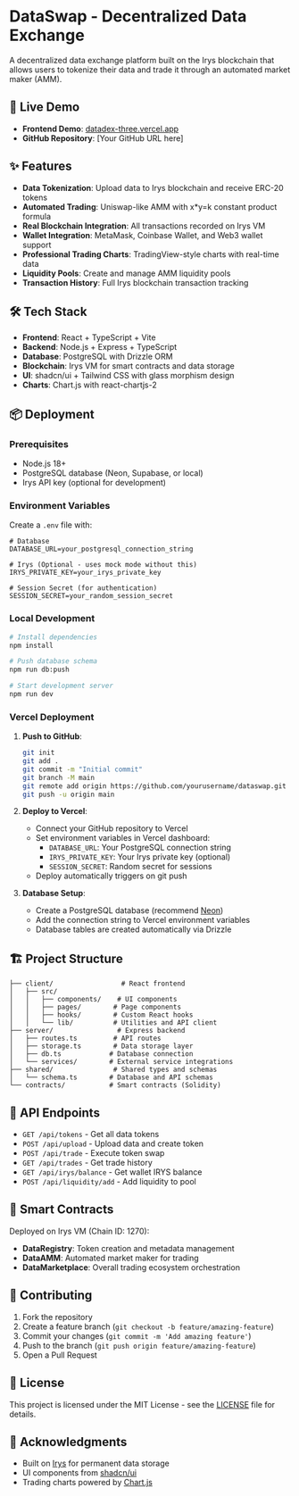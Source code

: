 # DataSwap - Decentralized Data Exchange

A decentralized data exchange platform built on the Irys blockchain that allows users to tokenize their data and trade it through an automated market maker (AMM).

## 🚀 Live Demo

- **Frontend Demo**: [datadex-three.vercel.app](https://datadex-three.vercel.app/)
- **GitHub Repository**: [Your GitHub URL here]

## ✨ Features

- **Data Tokenization**: Upload data to Irys blockchain and receive ERC-20 tokens
- **Automated Trading**: Uniswap-like AMM with x*y=k constant product formula
- **Real Blockchain Integration**: All transactions recorded on Irys VM
- **Wallet Integration**: MetaMask, Coinbase Wallet, and Web3 wallet support
- **Professional Trading Charts**: TradingView-style charts with real-time data
- **Liquidity Pools**: Create and manage AMM liquidity pools
- **Transaction History**: Full Irys blockchain transaction tracking

## 🛠 Tech Stack

- **Frontend**: React + TypeScript + Vite
- **Backend**: Node.js + Express + TypeScript
- **Database**: PostgreSQL with Drizzle ORM
- **Blockchain**: Irys VM for smart contracts and data storage
- **UI**: shadcn/ui + Tailwind CSS with glass morphism design
- **Charts**: Chart.js with react-chartjs-2

## 📦 Deployment

### Prerequisites

- Node.js 18+ 
- PostgreSQL database (Neon, Supabase, or local)
- Irys API key (optional for development)

### Environment Variables

Create a `.env` file with:

```env
# Database
DATABASE_URL=your_postgresql_connection_string

# Irys (Optional - uses mock mode without this)
IRYS_PRIVATE_KEY=your_irys_private_key

# Session Secret (for authentication)
SESSION_SECRET=your_random_session_secret
```

### Local Development

```bash
# Install dependencies
npm install

# Push database schema
npm run db:push

# Start development server
npm run dev
```

### Vercel Deployment

1. **Push to GitHub**:
   ```bash
   git init
   git add .
   git commit -m "Initial commit"
   git branch -M main
   git remote add origin https://github.com/yourusername/dataswap.git
   git push -u origin main
   ```

2. **Deploy to Vercel**:
   - Connect your GitHub repository to Vercel
   - Set environment variables in Vercel dashboard:
     - `DATABASE_URL`: Your PostgreSQL connection string
     - `IRYS_PRIVATE_KEY`: Your Irys private key (optional)
     - `SESSION_SECRET`: Random secret for sessions
   - Deploy automatically triggers on git push

3. **Database Setup**:
   - Create a PostgreSQL database (recommend [Neon](https://neon.tech))
   - Add the connection string to Vercel environment variables
   - Database tables are created automatically via Drizzle

## 🏗 Project Structure

```
├── client/                 # React frontend
│   ├── src/
│   │   ├── components/    # UI components
│   │   ├── pages/        # Page components
│   │   ├── hooks/        # Custom React hooks
│   │   └── lib/          # Utilities and API client
├── server/                # Express backend
│   ├── routes.ts         # API routes
│   ├── storage.ts        # Data storage layer
│   ├── db.ts            # Database connection
│   └── services/        # External service integrations
├── shared/               # Shared types and schemas
│   └── schema.ts        # Database and API schemas
└── contracts/           # Smart contracts (Solidity)
```

## 🔧 API Endpoints

- `GET /api/tokens` - Get all data tokens
- `POST /api/upload` - Upload data and create token
- `POST /api/trade` - Execute token swap
- `GET /api/trades` - Get trade history
- `GET /api/irys/balance` - Get wallet IRYS balance
- `POST /api/liquidity/add` - Add liquidity to pool

## 🎯 Smart Contracts

Deployed on Irys VM (Chain ID: 1270):
- **DataRegistry**: Token creation and metadata management
- **DataAMM**: Automated market maker for trading
- **DataMarketplace**: Overall trading ecosystem orchestration

## 🤝 Contributing

1. Fork the repository
2. Create a feature branch (`git checkout -b feature/amazing-feature`)
3. Commit your changes (`git commit -m 'Add amazing feature'`)
4. Push to the branch (`git push origin feature/amazing-feature`)
5. Open a Pull Request

## 📄 License

This project is licensed under the MIT License - see the [LICENSE](LICENSE) file for details.

## 🌟 Acknowledgments

- Built on [Irys](https://irys.xyz/) for permanent data storage
- UI components from [shadcn/ui](https://ui.shadcn.com/)
- Trading charts powered by [Chart.js](https://www.chartjs.org/)